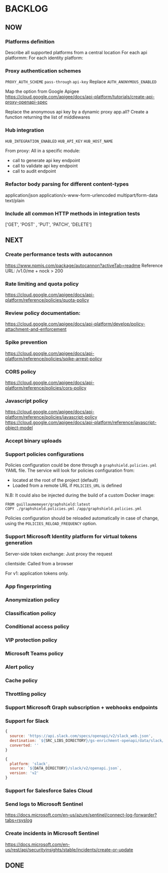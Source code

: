 # BACKLOG

## NOW

### Platforms definition
Describe all supported platforms from a central location
For each api platformm:
For each identity platform:

### Proxy authentication schemes
`PROXY_AUTH_SCHEME` `pass-through` `api-key`
Replace `AUTH_ANONYMOUS_ENABLED`

Map the option from Google Apigee
https://cloud.google.com/apigee/docs/api-platform/tutorials/create-api-proxy-openapi-spec

Replace the anonymous api key by a dynamic proxy app.all?
Create a function returning the list of middlewares

### Hub integration
`HUB_INTEGRATION_ENABLED`
`HUB_API_KEY`
`HUB_HOST_NAME`

From proxy: All in a specific module:
- call to generate api key endpoint
- call to validate api key endpoint
- call to audit endpoint


### Refactor body parsing for different content-types
application/json
application/x-www-form-urlencoded
multipart/form-data
text/plain

### Include all common HTTP methods in integration tests
['GET', 'POST' , 'PUT', 'PATCH', 'DELETE']

## NEXT

### Create performance tests with autocannon
https://www.npmjs.com/package/autocannon?activeTab=readme
Reference URL: /v1.0/me + nock > 200

### Rate limiting and quota policy

https://cloud.google.com/apigee/docs/api-platform/reference/policies/quota-policy

### Review policy documentation:
https://cloud.google.com/apigee/docs/api-platform/develop/policy-attachment-and-enforcement

### Spike prevention
https://cloud.google.com/apigee/docs/api-platform/reference/policies/spike-arrest-policy

### CORS policy
https://cloud.google.com/apigee/docs/api-platform/reference/policies/cors-policy

### Javascript policy
https://cloud.google.com/apigee/docs/api-platform/reference/policies/javascript-policy
https://cloud.google.com/apigee/docs/api-platform/reference/javascript-object-model

### Accept binary uploads

### Support policies configurations
Policies configuration could be done through a `graphshield.policies.yml` YAML file.
The service will look for policies configuration from:
- located at the root of the project (default)
- Loaded from a remote URL if `POLICIES_URL` is defined

N.B: It could also be injected during the build of a custom Docker image:
```docker
FROM guillaumemeyer/graphshield:latest
COPY ./graphshield.policies.yml /app/graphshield.policies.yml
```

Policies configuration should be reloaded automatically in case of change, using the `POLICIES_RELOAD_FREQUENCY` option.

### Support Microsoft Identity platform for virtual tokens generation
Server-side token exchange: Just proxy the request

clientside:
Called from a browser

For v1: application tokens only.

### App fingerprinting

### Anonymization policy

### Classification policy

### Conditional access policy

### VIP protection policy

### Microsoft Teams policy

### Alert policy

### Cache policy

### Throttling policy

### Support Microsoft Graph subscription + webhooks endpoints

### Support for Slack

```js
{
  source: 'https://api.slack.com/specs/openapi/v2/slack_web.json',
  destination: `${SRC_LIBS_DIRECTORY}/gs-enrichment-openapi/data/slack/v2/openapi.json`,
  converted: ''
}
```

```js
{
  platform: 'slack',
  source: `${DATA_DIRECTORY}/slack/v2/openapi.json`,
  version: 'v2'
}
```

### Support for Salesforce Sales Cloud

### Send logs to Microsoft Sentinel
https://docs.microsoft.com/en-us/azure/sentinel/connect-log-forwarder?tabs=rsyslog

### Create incidents in Microsoft Sentinel
https://docs.microsoft.com/en-us/rest/api/securityinsights/stable/incidents/create-or-update

## DONE
